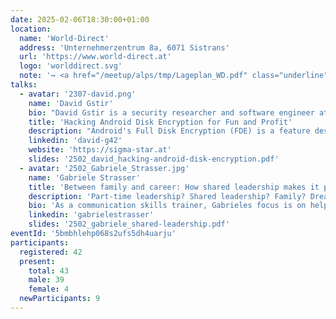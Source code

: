 ```yaml
---
date: 2025-02-06T18:30:00+01:00
location:
  name: 'World-Direct'
  address: 'Unternehmerzentrum 8a, 6071 Sistrans'
  url: 'https://www.world-direct.at'
  logo: 'worlddirect.svg'
  note: '↣ <a href="/meetup/alps/tmp/Lageplan_WD.pdf" class="underline">Local Map</a>'
talks:
  - avatar: '2307-david.png'
    name: 'David Gstir'
    bio: "David Gstir is a security researcher and software engineer at sigma star gmbh with 15+ years of hands-on experience in designing, engineering and auditing software for various use cases. He obtained a master's degree in computer sciences from the University of Technology Graz, Austria where he specialized in IT security and cryptography."
    title: 'Hacking Android Disk Encryption for Fun and Profit'
    description: "Android's Full Disk Encryption (FDE) is a feature designed to protect user data, but what happens when your device stops working and you need to recover your encrypted data on it? Join David as he delves into the depths of Android's Full Disk Encryption code in his quest to recover lost encryption keys."
    linkedin: 'david-g42'
    website: 'https://sigma-star.at'
    slides: '2502_david_hacking-android-disk-encryption.pdf'
  - avatar: '2502_Gabriele_Strasser.jpg'
    name: 'Gabriele Strasser'
    title: 'Between family and career: How shared leadership makes it possible to reconcile family and work.'
    description: 'Part-time leadership? Shared leadership? Family? Dreams? Sounds like someone trying to squeeze two lives into one. Maybe you think so too. But what if we look at it differently? What if shared leadership was not just a solution to the family-career dilemma, but a way to redefine work - more efficient, more creative, more human? What if shared leadership was also a way of achieving greater equality? When responsibility is shared, when people grow together in a team, when we open the door to flexible working models, then we are developing and living solutions for life-phase orientated work. But let me be honest: shared leadership is not a fairy tale that ends with everyone living happily ever after. It comes with challenges - such as clear communication, defined roles and trust. But with the right tools, shared responsibility becomes shared strength. This talk is for anyone who is juggling family and career, who wants to try something new and is wondering: "Is it really possible?" The answer is yes - if we rethink leadership and are prepared to share responsibility.'
    bio: 'As a communication skills trainer, Gabrieles focus is on helping teams and leaders work well together. For over a decade she has been supporting organisations in the education, tourism and retail sectors. She is particularly interested in supporting junior managers and teams in areas such as conflict management, employee retention, self-management and empowerment. Her aim is to find practical and effective solutions that strengthen people and organisations in the long term.'
    linkedin: 'gabrielestrasser'
    slides: '2502_gabriele_shared-leadership.pdf'
eventId: '5bmbhlehp068s2ufs5dh4uarju'
participants:
  registered: 42
  present:
    total: 43
    male: 39
    female: 4
  newParticipants: 9
---
```

